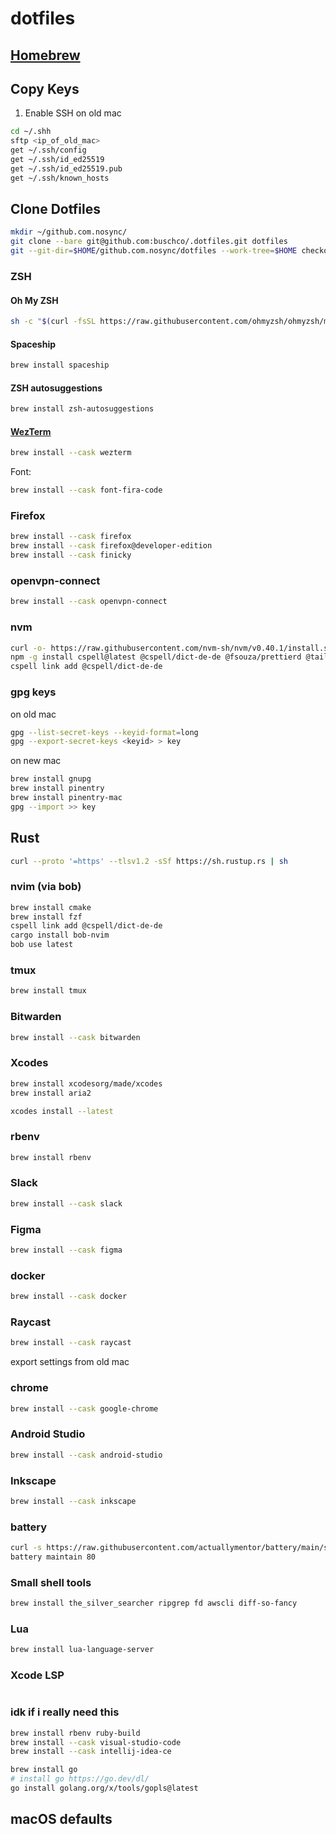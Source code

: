 # dotfiles

## [Homebrew](brew.sh)

## Copy Keys

1. Enable SSH on old mac

```sh
cd ~/.shh
sftp <ip_of_old_mac>
get ~/.ssh/config
get ~/.ssh/id_ed25519
get ~/.ssh/id_ed25519.pub
get ~/.ssh/known_hosts
```

## Clone Dotfiles

```sh
mkdir ~/github.com.nosync/
git clone --bare git@github.com:buschco/.dotfiles.git dotfiles
git --git-dir=$HOME/github.com.nosync/dotfiles --work-tree=$HOME checkout
```

### ZSH

#### Oh My ZSH

```sh
sh -c "$(curl -fsSL https://raw.githubusercontent.com/ohmyzsh/ohmyzsh/master/tools/install.sh)"
```

#### Spaceship

```sh
brew install spaceship
```

#### ZSH autosuggestions

```sh
brew install zsh-autosuggestions
```

#### [WezTerm](https://wezfurlong.org/wezterm/install/macos.html#homebrew)

```sh
brew install --cask wezterm
```

Font:

```sh
brew install --cask font-fira-code
```

### Firefox

```sh
brew install --cask firefox
brew install --cask firefox@developer-edition
brew install --cask finicky
```

### openvpn-connect

```sh
brew install --cask openvpn-connect
```

### nvm

```sh
curl -o- https://raw.githubusercontent.com/nvm-sh/nvm/v0.40.1/install.sh | bash
npm -g install cspell@latest @cspell/dict-de-de @fsouza/prettierd @tailwindcss/language-server typescript-language-server typescript vscode-langservers-extracted yarn
cspell link add @cspell/dict-de-de

```

### gpg keys

on old mac

```sh
gpg --list-secret-keys --keyid-format=long
gpg --export-secret-keys <keyid> > key
```

on new mac

```sh
brew install gnupg
brew install pinentry
brew install pinentry-mac
gpg --import >> key
```

## Rust

```sh
curl --proto '=https' --tlsv1.2 -sSf https://sh.rustup.rs | sh
```

### nvim (via bob)

```sh
brew install cmake
brew install fzf
cspell link add @cspell/dict-de-de
cargo install bob-nvim
bob use latest
```

### tmux

```sh
brew install tmux
```

### Bitwarden

```sh
brew install --cask bitwarden
```

### Xcodes

```sh
brew install xcodesorg/made/xcodes
brew install aria2

xcodes install --latest
```

### rbenv

```sh
brew install rbenv
```

### Slack

```sh
brew install --cask slack
```

### Figma

```sh
brew install --cask figma
```

### docker

```sh
brew install --cask docker
```

### Raycast

```sh
brew install --cask raycast
```

export settings from old mac

### chrome

```sh
brew install --cask google-chrome
```

### Android Studio

```sh
brew install --cask android-studio
```

### Inkscape

```sh
brew install --cask inkscape
```

### battery

```sh
curl -s https://raw.githubusercontent.com/actuallymentor/battery/main/setup.sh | bash
battery maintain 80
```

### Small shell tools

```sh
brew install the_silver_searcher ripgrep fd awscli diff-so-fancy
```

### Lua

```sh
brew install lua-language-server
```

### Xcode LSP

```sh

```

### idk if i really need this

```sh
brew install rbenv ruby-build
brew install --cask visual-studio-code
brew install --cask intellij-idea-ce

brew install go
# install go https://go.dev/dl/
go install golang.org/x/tools/gopls@latest
```

## macOS defaults
